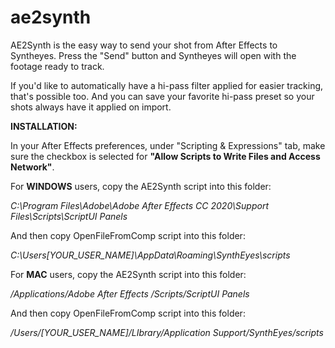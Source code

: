 # ae2synth

AE2Synth is the easy way to send your shot from After Effects to Syntheyes. Press the "Send" button and Syntheyes will open with the footage ready to track. 

If you'd like to automatically have a hi-pass filter applied for easier tracking, that's possible too. And you can save your favorite hi-pass preset so your shots always have it applied on import.


<b>INSTALLATION:</b> 

In your After Effects preferences, under "Scripting & Expressions" tab,
make sure the checkbox is selected for <b>"Allow Scripts to Write Files and Access Network"</b>.

For <b>WINDOWS</b> users, copy the AE2Synth script into this folder:

<i>C:\Program Files\Adobe\Adobe After Effects CC 2020\Support Files\Scripts\ScriptUI Panels</i>

And then copy OpenFileFromComp script into this folder:

<i>C:\Users\[YOUR_USER_NAME]\AppData\Roaming\SynthEyes\scripts</i>



For <b>MAC</b> users, copy the AE2Synth script into this folder:

<i>/Applications/Adobe After Effects <version>/Scripts/ScriptUI Panels</i>


And then copy OpenFileFromComp script into this folder:

<i>/Users/[YOUR_USER_NAME]/LIbrary/Application Support/SynthEyes/scripts</i>
